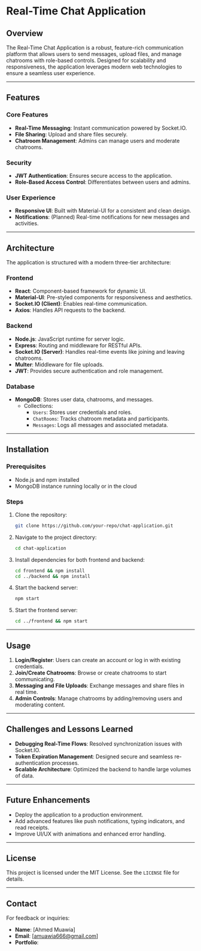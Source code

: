 # Real-Time Chat Application

## Overview
The Real-Time Chat Application is a robust, feature-rich communication platform that allows users to send messages, upload files, and manage chatrooms with role-based controls. Designed for scalability and responsiveness, the application leverages modern web technologies to ensure a seamless user experience.

---

## Features

### Core Features
- **Real-Time Messaging**: Instant communication powered by Socket.IO.
- **File Sharing**: Upload and share files securely.
- **Chatroom Management**: Admins can manage users and moderate chatrooms.

### Security
- **JWT Authentication**: Ensures secure access to the application.
- **Role-Based Access Control**: Differentiates between users and admins.

### User Experience
- **Responsive UI**: Built with Material-UI for a consistent and clean design.
- **Notifications**: (Planned) Real-time notifications for new messages and activities.

---

## Architecture
The application is structured with a modern three-tier architecture:

### Frontend
- **React**: Component-based framework for dynamic UI.
- **Material-UI**: Pre-styled components for responsiveness and aesthetics.
- **Socket.IO (Client)**: Enables real-time communication.
- **Axios**: Handles API requests to the backend.

### Backend
- **Node.js**: JavaScript runtime for server logic.
- **Express**: Routing and middleware for RESTful APIs.
- **Socket.IO (Server)**: Handles real-time events like joining and leaving chatrooms.
- **Multer**: Middleware for file uploads.
- **JWT**: Provides secure authentication and role management.

### Database
- **MongoDB**: Stores user data, chatrooms, and messages.
  - Collections:
    - `Users`: Stores user credentials and roles.
    - `ChatRooms`: Tracks chatroom metadata and participants.
    - `Messages`: Logs all messages and associated metadata.

---

## Installation

### Prerequisites
- Node.js and npm installed
- MongoDB instance running locally or in the cloud

### Steps
1. Clone the repository:
   ```bash
   git clone https://github.com/your-repo/chat-application.git
   ```
2. Navigate to the project directory:
   ```bash
   cd chat-application
   ```
3. Install dependencies for both frontend and backend:
   ```bash
   cd frontend && npm install
   cd ../backend && npm install
   ```
4. Start the backend server:
   ```bash
   npm start
   ```
5. Start the frontend server:
   ```bash
   cd ../frontend && npm start
   ```

---

## Usage

1. **Login/Register**: Users can create an account or log in with existing credentials.
2. **Join/Create Chatrooms**: Browse or create chatrooms to start communicating.
3. **Messaging and File Uploads**: Exchange messages and share files in real time.
4. **Admin Controls**: Manage chatrooms by adding/removing users and moderating content.

---

## Challenges and Lessons Learned
- **Debugging Real-Time Flows**: Resolved synchronization issues with Socket.IO.
- **Token Expiration Management**: Designed secure and seamless re-authentication processes.
- **Scalable Architecture**: Optimized the backend to handle large volumes of data.

---

## Future Enhancements
- Deploy the application to a production environment.
- Add advanced features like push notifications, typing indicators, and read receipts.
- Improve UI/UX with animations and enhanced error handling.

---

## License
This project is licensed under the MIT License. See the `LICENSE` file for details.

---

## Contact
For feedback or inquiries:
- **Name**: [Ahmed Muawia]
- **Email**: [amuawia666@gmail.com]
- **Portfolio**: [](https://amuawia666.wixsite.com/muawia-portfolio/)
